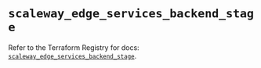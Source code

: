 # `scaleway_edge_services_backend_stage`

Refer to the Terraform Registry for docs: [`scaleway_edge_services_backend_stage`](https://registry.terraform.io/providers/scaleway/scaleway/2.53.0/docs/resources/edge_services_backend_stage).
